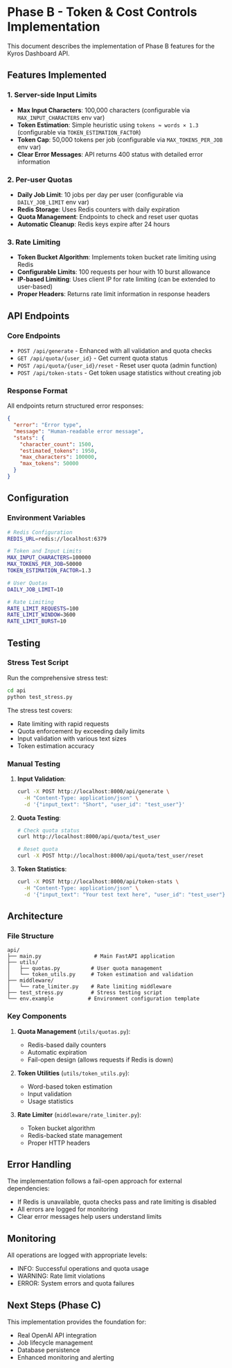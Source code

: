 # Phase B - Token & Cost Controls Implementation

This document describes the implementation of Phase B features for the Kyros Dashboard API.

## Features Implemented

### 1. Server-side Input Limits
- **Max Input Characters**: 100,000 characters (configurable via `MAX_INPUT_CHARACTERS` env var)
- **Token Estimation**: Simple heuristic using `tokens ≈ words × 1.3` (configurable via `TOKEN_ESTIMATION_FACTOR`)
- **Token Cap**: 50,000 tokens per job (configurable via `MAX_TOKENS_PER_JOB` env var)
- **Clear Error Messages**: API returns 400 status with detailed error information

### 2. Per-user Quotas
- **Daily Job Limit**: 10 jobs per day per user (configurable via `DAILY_JOB_LIMIT` env var)
- **Redis Storage**: Uses Redis counters with daily expiration
- **Quota Management**: Endpoints to check and reset user quotas
- **Automatic Cleanup**: Redis keys expire after 24 hours

### 3. Rate Limiting
- **Token Bucket Algorithm**: Implements token bucket rate limiting using Redis
- **Configurable Limits**: 100 requests per hour with 10 burst allowance
- **IP-based Limiting**: Uses client IP for rate limiting (can be extended to user-based)
- **Proper Headers**: Returns rate limit information in response headers

## API Endpoints

### Core Endpoints
- `POST /api/generate` - Enhanced with all validation and quota checks
- `GET /api/quota/{user_id}` - Get current quota status
- `POST /api/quota/{user_id}/reset` - Reset user quota (admin function)
- `POST /api/token-stats` - Get token usage statistics without creating job

### Response Format
All endpoints return structured error responses:
```json
{
  "error": "Error type",
  "message": "Human-readable error message",
  "stats": {
    "character_count": 1500,
    "estimated_tokens": 1950,
    "max_characters": 100000,
    "max_tokens": 50000
  }
}
```

## Configuration

### Environment Variables
```bash
# Redis Configuration
REDIS_URL=redis://localhost:6379

# Token and Input Limits
MAX_INPUT_CHARACTERS=100000
MAX_TOKENS_PER_JOB=50000
TOKEN_ESTIMATION_FACTOR=1.3

# User Quotas
DAILY_JOB_LIMIT=10

# Rate Limiting
RATE_LIMIT_REQUESTS=100
RATE_LIMIT_WINDOW=3600
RATE_LIMIT_BURST=10
```

## Testing

### Stress Test Script
Run the comprehensive stress test:
```bash
cd api
python test_stress.py
```

The stress test covers:
- Rate limiting with rapid requests
- Quota enforcement by exceeding daily limits
- Input validation with various text sizes
- Token estimation accuracy

### Manual Testing
1. **Input Validation**:
   ```bash
   curl -X POST http://localhost:8000/api/generate \
     -H "Content-Type: application/json" \
     -d '{"input_text": "Short", "user_id": "test_user"}'
   ```

2. **Quota Testing**:
   ```bash
   # Check quota status
   curl http://localhost:8000/api/quota/test_user

   # Reset quota
   curl -X POST http://localhost:8000/api/quota/test_user/reset
   ```

3. **Token Statistics**:
   ```bash
   curl -X POST http://localhost:8000/api/token-stats \
     -H "Content-Type: application/json" \
     -d '{"input_text": "Your test text here", "user_id": "test_user"}'
   ```

## Architecture

### File Structure
```
api/
├── main.py                 # Main FastAPI application
├── utils/
│   ├── quotas.py          # User quota management
│   └── token_utils.py     # Token estimation and validation
├── middleware/
│   └── rate_limiter.py    # Rate limiting middleware
├── test_stress.py         # Stress testing script
└── env.example           # Environment configuration template
```

### Key Components

1. **Quota Management** (`utils/quotas.py`):
   - Redis-based daily counters
   - Automatic expiration
   - Fail-open design (allows requests if Redis is down)

2. **Token Utilities** (`utils/token_utils.py`):
   - Word-based token estimation
   - Input validation
   - Usage statistics

3. **Rate Limiter** (`middleware/rate_limiter.py`):
   - Token bucket algorithm
   - Redis-backed state management
   - Proper HTTP headers

## Error Handling

The implementation follows a fail-open approach for external dependencies:
- If Redis is unavailable, quota checks pass and rate limiting is disabled
- All errors are logged for monitoring
- Clear error messages help users understand limits

## Monitoring

All operations are logged with appropriate levels:
- INFO: Successful operations and quota usage
- WARNING: Rate limit violations
- ERROR: System errors and quota failures

## Next Steps (Phase C)

This implementation provides the foundation for:
- Real OpenAI API integration
- Job lifecycle management
- Database persistence
- Enhanced monitoring and alerting
